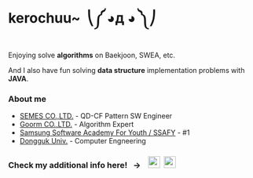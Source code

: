 # kerochuu~&nbsp;  ⎝༼ ◕д ◕ ༽⎠&nbsp;

Enjoying solve **algorithms** on Baekjoon, SWEA, etc.

And I also have fun solving **data structure** implementation problems with **JAVA**.


### About me
- [SEMES CO.,LTD.](https://www.semes.com/index.do?ar_action=changeLang&ar_lang=EN) - QD-CF Pattern SW Engineer
- [Goorm CO.,LTD.](https://edu.goorm.io/) - Algorithm Expert
- [Samsung Software Academy For Youth / SSAFY](https://www.ssafy.com/ksp/jsp/swp/swpMain.jsp) - #1
- [Dongguk Univ.](http://www.dongguk.edu/mbs/kr/index.jsp) - Computer Engneering


### Check my additional info here!&nbsp;&nbsp;  -> &nbsp;&nbsp;&nbsp;<a target="_blank" href="https://www.acmicpc.net/user/kerochuu"><img src="https://postfiles.pstatic.net/MjAxOTEyMjRfMjA5/MDAxNTc3MTkyNTc5Mjkx.p_Tb59oUPn3vNNRJKnSZWPTkdxywV0MRotMO8ARxFm8g.4Asj8GBetDaak_IRqUuIZirj7I52VXmA6ppxj25RI80g.PNG.occidere/boj.png?type=w773" width="24"></a>&nbsp;&nbsp;<a target="_blank" href="https://blog.naver.com/kerochuu"><img src="https://postfiles.pstatic.net/MjAxOTEyMzBfMjQ3/MDAxNTc3Njg5NDIzNTM4.Bb4I_JcTmoJTw5QopVY1_2-fFosbZUPz9j35wERCsDQg._fb8TvSH60N4X1xSHHEtnn_uLKlrSHejTymmPLVXXr8g.PNG.occidere/NAVER_BLOG_LOGO.png?type=w773" width="24"></a>

<!--
**kerochuu/kerochuu** is a ✨ _special_ ✨ repository because its `README.md` (this file) appears on your GitHub profile.

Here are some ideas to get you started:

- 🔭 I’m currently working on ...
- 🌱 I’m currently learning ...
- 👯 I’m looking to collaborate on ...
- 🤔 I’m looking for help with ...
- 💬 Ask me about ...
- 📫 How to reach me: ...
- 😄 Pronouns: ...
- ⚡ Fun fact: ...
-->
